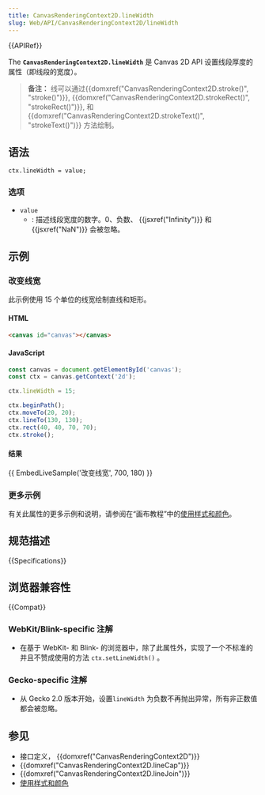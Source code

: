 ```yaml
---
title: CanvasRenderingContext2D.lineWidth
slug: Web/API/CanvasRenderingContext2D/lineWidth
---
```


{{APIRef}}

The **`CanvasRenderingContext2D.lineWidth`** 是 Canvas 2D API 设置线段厚度的属性（即线段的宽度）。

> **备注：** 线可以通过{{domxref("CanvasRenderingContext2D.stroke()", "stroke()")}}, {{domxref("CanvasRenderingContext2D.strokeRect()", "strokeRect()")}}, 和{{domxref("CanvasRenderingContext2D.strokeText()", "strokeText()")}} 方法绘制。

## 语法

```
ctx.lineWidth = value;
```

### 选项

- `value`
  - : 描述线段宽度的数字。0、负数、 {{jsxref("Infinity")}} 和 {{jsxref("NaN")}} 会被忽略。

## 示例

### 改变线宽

此示例使用 15 个单位的线宽绘制直线和矩形。

#### HTML

```html
<canvas id="canvas"></canvas>
```

#### JavaScript

```js
const canvas = document.getElementById('canvas');
const ctx = canvas.getContext('2d');

ctx.lineWidth = 15;

ctx.beginPath();
ctx.moveTo(20, 20);
ctx.lineTo(130, 130);
ctx.rect(40, 40, 70, 70);
ctx.stroke();
```

#### 结果

{{ EmbedLiveSample('改变线宽', 700, 180) }}

### 更多示例

有关此属性的更多示例和说明，请参阅在“画布教程”中的[使用样式和颜色](/zh-CN/docs/Web/API/Canvas_API/Tutorial/Applying_styles_and_colors)。

## 规范描述

{{Specifications}}

## 浏览器兼容性

{{Compat}}

### WebKit/Blink-specific 注解

- 在基于 WebKit- 和 Blink- 的浏览器中，除了此属性外，实现了一个不标准的并且不赞成使用的方法 `ctx.setLineWidth()` 。

### Gecko-specific 注解

- 从 Gecko 2.0 版本开始，设置`lineWidth` 为负数不再抛出异常，所有非正数值都会被忽略。

## 参见

- 接口定义， {{domxref("CanvasRenderingContext2D")}}
- {{domxref("CanvasRenderingContext2D.lineCap")}}
- {{domxref("CanvasRenderingContext2D.lineJoin")}}
- [使用样式和颜色](/zh-CN/docs/Web/API/Canvas_API/Tutorial/Applying_styles_and_colors)
